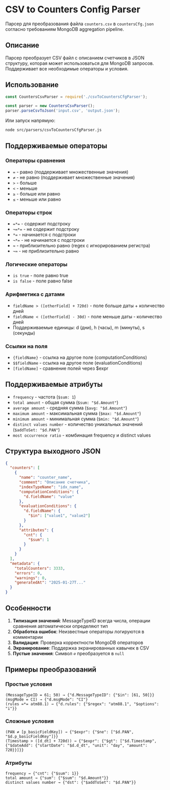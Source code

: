 # CSV to Counters Config Parser

Парсер для преобразования файла `counters.csv` в `countersCfg.json` согласно требованиям MongoDB aggregation pipeline.

## Описание

Парсер преобразует CSV файл с описанием счетчиков в JSON структуру, которая может использоваться для MongoDB запросов. Поддерживает все необходимые операторы и условия.

## Использование

```javascript
const CountersCsvParser = require('./csvToCountersCfgParser');

const parser = new CountersCsvParser();
parser.parseCsvToJson('input.csv', 'output.json');
```

Или запуск напрямую:

```bash
node src/parsers/csvToCountersCfgParser.js
```

## Поддерживаемые операторы

### Операторы сравнения
- `=` - равно (поддерживает множественные значения)
- `≠` - не равно (поддерживает множественные значения)
- `>` - больше
- `<` - меньше
- `≥` - больше или равно
- `≤` - меньше или равно

### Операторы строк
- `=*=` - содержит подстроку
- `¬=*=` - не содержит подстроку
- `*=` - начинается с подстроки
- `¬*=` - не начинается с подстроки
- `≈` - приблизительно равно (regex с игнорированием регистра)
- `¬≈` - не приблизительно равно

### Логические операторы
- `is true` - поле равно true
- `is false` - поле равно false

### Арифметика с датами
- `fieldName > ([otherField] + 720d)` - поле больше даты + количество дней
- `fieldName < ([otherField] - 30d)` - поле меньше даты - количество дней
- Поддерживаемые единицы: d (дни), h (часы), m (минуты), s (секунды)

### Ссылки на поля
- `{fieldName}` - ссылка на другое поле (computationConditions)
- `$$fieldName` - ссылка на другое поле (evaluationConditions)
- `[fieldName]` - сравнение полей через $expr

## Поддерживаемые атрибуты

- `frequency` - частота (`$sum: 1`)
- `total amount` - общая сумма (`$sum: "$d.Amount"`)
- `average amount` - средняя сумма (`$avg: "$d.Amount"`)
- `maximum amount` - максимальная сумма (`$max: "$d.Amount"`)
- `minimum amount` - минимальная сумма (`$min: "$d.Amount"`)
- `distinct values number` - количество уникальных значений (`$addToSet: "$d.PAN"`)
- `most occurrence ratio` - комбинация frequency и distinct values

## Структура выходного JSON

```json
{
  "counters": [
    {
      "name": "counter_name",
      "comment": "Описание счетчика",
      "indexTypeName": "idx_name",
      "computationConditions": {
        "d.fieldName": "value"
      },
      "evaluationConditions": {
        "d.fieldName": {
          "$in": ["value1", "value2"]
        }
      },
      "attributes": {
        "cnt": {
          "$sum": 1
        }
      }
    }
  ],
  "metadata": {
    "totalCounters": 3333,
    "errors": 0,
    "warnings": 0,
    "generatedAt": "2025-01-27T..."
  }
}
```

## Особенности

1. **Типизация значений**: MessageTypeID всегда числа, операции сравнения автоматически определяют тип
2. **Обработка ошибок**: Неизвестные операторы логируются в комментарии
3. **Валидация**: Проверка корректности MongoDB операторов
4. **Экранирование**: Поддержка экранированных кавычек в CSV
5. **Пустые значения**: Символ `∅` преобразуется в `null`

## Примеры преобразований

### Простые условия
```
(MessageTypeID = 61; 50) → {"d.MessageTypeID": {"$in": [61, 50]}}
(msgMode = CI) → {"d.msgMode": "CI"}
(rules =*= atm88.1) → {"d.rules": {"$regex": "atm88.1", "$options": "i"}}
```

### Сложные условия
```
(PAN ≠ [p_basicFieldKey]) → {"$expr": {"$ne": ["$d.PAN", "$d.p_basicFieldKey"]}}
(Timestamp > ([d_dt] + 720d)) → {"$expr": {"$gt": ["$d.Timestamp", {"$dateAdd": {"startDate": "$d.d_dt", "unit": "day", "amount": 720}}]}}
```

### Атрибуты
```
frequency → {"cnt": {"$sum": 1}}
total amount → {"sum": {"$sum": "$d.Amount"}}
distinct values number → {"dst": {"$addToSet": "$d.PAN"}}
```
